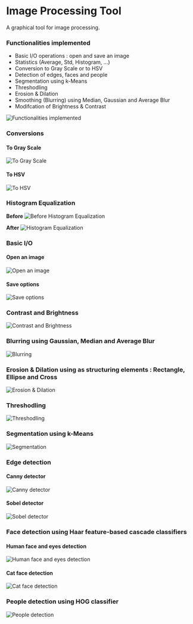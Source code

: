 # Image Processing Tool

A graphical tool for image processing.

### Functionalities implemented 

* Basic I/O operations : open and save an image
* Statistics (Average, Std, Histogram, ...)
* Conversion to Gray Scale or to HSV
* Detection of edges, faces and people
* Segmentation using k-Means
* Threshodling
* Erosion & Dilation
* Smoothing (Blurring) using Median, Gaussian and Average Blur
* Modifcation of  Brightness & Contrast

![Functionalities implemented](screenshots/functionalities.png)


### Conversions
#### To Gray Scale
![To Gray Scale](screenshots/to_grayscale.png)

#### To HSV
![To HSV](screenshots/to_hsv.png)

### Histogram Equalization
**Before**
![Before Histogram Equalization](screenshots/img_before_histo_equalization.png)

**After**
![Histogram Equalization](screenshots/histogram_equalization.png)

### Basic I/O
#### Open an image
![Open an image](screenshots/open_image.png)

#### Save options
![Save options](screenshots/save_options.png)

### Contrast and Brightness
![Contrast and Brightness](screenshots/contrast_brightess.gif)

### Blurring using Gaussian, Median and Average Blur
![Blurring](screenshots/blurring.gif)

### Erosion & Dilation using as structuring elements : Rectangle, Ellipse and Cross
![Erosion & Dilation](screenshots/erosion_dilation.gif)

### Threshodling
![Threshodling](screenshots/thresholding.gif)

### Segmentation using k-Means
![Segmentation](screenshots/segmentation.gif)

### Edge detection
#### Canny detector
![Canny detector](screenshots/canny_detector.gif)
#### Sobel detector
![Sobel detector](screenshots/sobel_detector.gif)

### Face detection using Haar feature-based cascade classifiers
#### Human face and eyes detection
![Human face and eyes detection](screenshots/face_eyes_detection.png)
#### Cat face detection
![Cat face detection](screenshots/cat_face_detection.png)

### People detection using HOG classifier
![People detection](screenshots/pedestrians_detection.gif)

